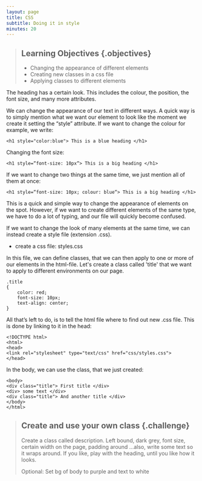 ```yaml
---
layout: page
title: CSS
subtitle: Doing it in style
minutes: 20
---
```


> ## Learning Objectives {.objectives}
>
> * Changing the appearance of different elements
> * Creating new classes in a css file
> * Applying classes to different elements 


The heading has a certain look. This includes the colour, 
the position, the font size, and many more attributes. 

We can change the appearance of our text in different ways. 
A quick way is to simply mention what we want our element
to look like the moment we create it setting the “style” attribute.
If we want to change the colour for example, we write:

~~~ {.html}
<h1 style="color:blue"> This is a blue heading </h1>
~~~

Changing the font size: 

~~~ {.html}
<h1 style=“font-size: 10px“> This is a big heading </h1>
~~~

If we want to change two things at the same time, we just mention all of them at once:

~~~ {.html}
<h1 style=“font-size: 10px; colour: blue“> This is a big heading </h1>
~~~

This is a quick and simple way to change the appearance of elements on the spot.
However, if we want to create different elements of the same type, we have to do a lot of typing, 
and our file will quickly become confused. 

If we want to change the look of many elements at the same time, we 
can instead create a style file (extension .css).

* create a css file: styles.css

In this file, we can define classes, that we can then apply to one or more of 
our elements in the html-file. 
Let's create a class called 'title' that we want to apply to different environments on our page.

~~~ {.css}
.title
{
	color: red;
	font-size: 10px;
	text-align: center;
}
~~~


All that’s left to do, is to tell the html file where to find out new .css file. This is done 
by linking to it in the head: 

~~~ {.html}
<!DOCTYPE html>
<html> 
<head> 
<link rel="stylesheet" type="text/css" href="css/styles.css">
</head> 
~~~

In the body, we can use the class, that we just created:

~~~ {.html}
<body> 
<div class="title"> First title </div>
<div> some text </div>
<div class="title"> And another title </div>
</body> 
</html> 
~~~




> ## Create and use your own class {.challenge}
>
> Create a class called description. 
>Left bound, dark grey, font size, certain width on the page, padding around
>...also, write some text so it wraps around.
> If you like, play with the heading, until you like how it looks. 
>
> Optional: Set bg of body to purple and text to white